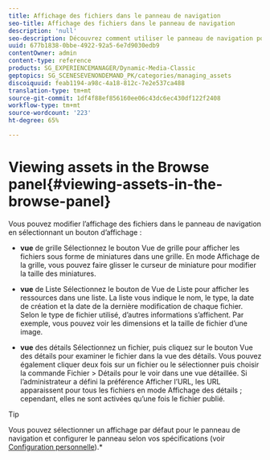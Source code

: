 ```yaml
---
title: Affichage des fichiers dans le panneau de navigation
seo-title: Affichage des fichiers dans le panneau de navigation
description: 'null'
seo-description: Découvrez comment utiliser le panneau de navigation pour vue des fichiers.
uuid: 677b1838-0bbe-4922-92a5-6e7d9030edb9
contentOwner: admin
content-type: reference
products: SG_EXPERIENCEMANAGER/Dynamic-Media-Classic
geptopics: SG_SCENESEVENONDEMAND_PK/categories/managing_assets
discoiquuid: feab1194-a98c-4a18-812c-7e2e537ca488
translation-type: tm+mt
source-git-commit: 1df4f88ef856160ee06c43dc6ec430df122f2408
workflow-type: tm+mt
source-wordcount: '223'
ht-degree: 65%

---
```



# Viewing assets in the Browse panel{#viewing-assets-in-the-browse-panel}

Vous pouvez modifier l’affichage des fichiers dans le panneau de navigation en sélectionnant un bouton d’affichage :

* **vue** de grille Sélectionnez le bouton Vue de grille pour afficher les fichiers sous forme de miniatures dans une grille. En mode Affichage de la grille, vous pouvez faire glisser le curseur de miniature pour modifier la taille des miniatures.

* **vue** de Liste Sélectionnez le bouton de Vue de Liste pour afficher les ressources dans une liste. La liste vous indique le nom, le type, la date de création et la date de la dernière modification de chaque fichier. Selon le type de fichier utilisé, d’autres informations s’affichent. Par exemple, vous pouvez voir les dimensions et la taille de fichier d’une image.

* **vue** des détails Sélectionnez un fichier, puis cliquez sur le bouton Vue des détails pour examiner le fichier dans la vue des détails. Vous pouvez également cliquer deux fois sur un fichier ou le sélectionner puis choisir la commande Fichier > Détails pour le voir dans une vue détaillée. Si l’administrateur a défini la préférence Afficher l’URL, les URL apparaissent pour tous les fichiers en mode Affichage des détails ; cependant, elles ne sont activées qu’une fois le fichier publié.

>[!TIP]
>
>Vous pouvez sélectionner un affichage par défaut pour le panneau de navigation et configurer le panneau selon vos spécifications (voir [Configuration personnelle](personal-setup.md#personal_setup)).*
